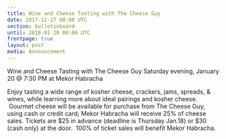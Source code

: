 ```yaml
---
title: Wine and Cheese Tasting with The Cheese Guy
date: 2017-12-27 00:00 UTC
section: bulletinboard
until: 2018-01-20 00:00 UTC
frontpage: true
layout: post
media: Announcement
---
```


Wine and Cheese Tasting with The Cheese Guy
Saturday evening, January 20 @ 7:30 PM at Mekor Habracha

Enjoy tasting a wide range of kosher cheese, crackers, jams, spreads, & wines, while learning more about ideal pairings and kosher cheese.   Gourmet cheese will be available for purchase from The Cheese Guy, using cash or credit card; Mekor Habracha will receive 25% of cheese sales.
Tickets are $25 in advance (deadline is Thursday Jan.18) or $30 (cash only) at the door.  100% of ticket sales will benefit Mekor Habracha.
